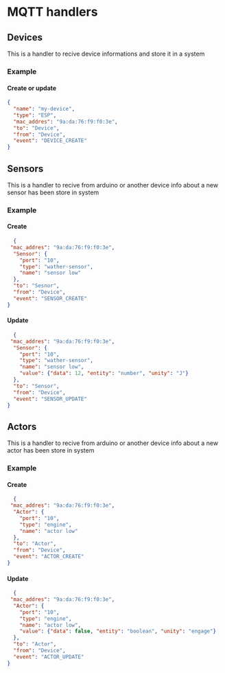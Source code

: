 # MQTT handlers
## Devices
This is a handler to recive device informations and store it in a system
### Example
#### Create or update
```json
{
  "name": "my-device",
  "type": "ESP",
  "mac_addres": "9a:da:76:f9:f0:3e",
  "to": "Device",
  "from": "Device",
  "event": "DEVICE_CREATE"
}
```

## Sensors
This is a handler to recive from arduino or another device info about a new sensor has been store in system

### Example
#### Create
```json
  {
 "mac_addres": "9a:da:76:f9:f0:3e",
  "Sensor": {
    "port": "10",
    "type": "wather-sensor",
    "name": "sensor low"
  },
  "to": "Sesnor",
  "from": "Device",
  "event": "SENSOR_CREATE"
}
```
#### Update
```json
  {
 "mac_addres": "9a:da:76:f9:f0:3e",
  "Sensor": {
    "port": "10",
    "type": "wather-sensor",
    "name": "sensor low",
    "value": {"data": 12, "entity": "number", "unity": "J"}
  },
  "to": "Sensor",
  "from": "Device",
  "event": "SENSOR_UPDATE"
}
```
## Actors
This is a handler to recive from arduino or another device info about a new actor has been store in system

### Example
#### Create
```json
  {
 "mac_addres": "9a:da:76:f9:f0:3e",
  "Actor": {
    "port": "10",
    "type": "engine",
    "name": "actor low"
  },
  "to": "Actor",
  "from": "Device",
  "event": "ACTOR_CREATE"
}
```
#### Update
```json
  {
 "mac_addres": "9a:da:76:f9:f0:3e",
  "Actor": {
    "port": "10",
    "type": "engine",
    "name": "actor low",
    "value": {"data": false, "entity": "boolean", "unity": "engage"}
  },
  "to": "Actor",
  "from": "Device",
  "event": "ACTOR_UPDATE"
}
```
